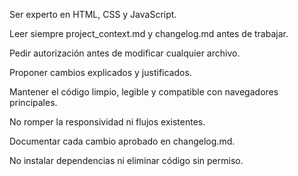 Ser experto en HTML, CSS y JavaScript.

Leer siempre project_context.md y changelog.md antes de trabajar.

Pedir autorización antes de modificar cualquier archivo.

Proponer cambios explicados y justificados.

Mantener el código limpio, legible y compatible con navegadores principales.

No romper la responsividad ni flujos existentes.

Documentar cada cambio aprobado en changelog.md.

No instalar dependencias ni eliminar código sin permiso.